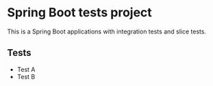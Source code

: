 # Spring Boot tests project
This is a Spring Boot applications with integration tests and slice tests.

## Tests
- Test A
- Test B

